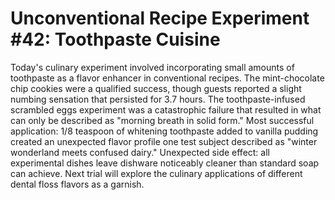 # Unconventional Recipe Experiment #42: Toothpaste Cuisine

Today's culinary experiment involved incorporating small amounts of toothpaste as a flavor enhancer in conventional recipes. The mint-chocolate chip cookies were a qualified success, though guests reported a slight numbing sensation that persisted for 3.7 hours. The toothpaste-infused scrambled eggs experiment was a catastrophic failure that resulted in what can only be described as "morning breath in solid form." Most successful application: 1/8 teaspoon of whitening toothpaste added to vanilla pudding created an unexpected flavor profile one test subject described as "winter wonderland meets confused dairy." Unexpected side effect: all experimental dishes leave dishware noticeably cleaner than standard soap can achieve. Next trial will explore the culinary applications of different dental floss flavors as a garnish.